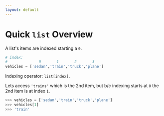 ```yaml
---
layout: default
---
```


# Quick `list` Overview

A list's items are indexed starting a `0`.
```python
# index:
#              0       1       2       3
vehicles = ['sedan','train','truck','plane']
```

Indexing operator: `list[index]`.

Lets access `'trains'` which is the 2nd item, but b/c indexing starts at `0` the 2nd item is at index `1`.
```python
>>> vehicles = ['sedan','train','truck','plane']
>>> vehicles[1]
>>> 'train'
```


